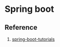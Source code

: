 # Spring boot

## Reference

1. [spring-boot-tutorials](https://howtodoinjava.com/spring-boot-tutorials/)